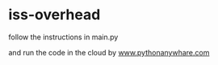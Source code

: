 # iss-overhead

follow the instructions in main.py

and run the code in the cloud by www.pythonanywhare.com
